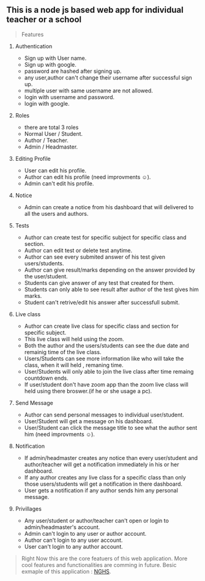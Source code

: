 ## This is a node js based web app for individual teacher or a school

> Features 

1. Authentication 
   - Sign up with User name.
   - Sign up with google.
   - password are hashed after signing up.
   - any user,author can't change their username after successful sign up.
   - multiple user with same username are not allowed.
   - login with username and password.
   - login with google.

2. Roles
   - there are total 3 roles
    - Normal User / Student.
    - Author / Teacher.
    - Admin / Headmaster.

3. Editing Profile
   - User can edit his profile.  
   - Author can edit his profile (need improvments :relaxed:).
   - Admin can't edit his profile.

4. Notice
   - Admin can create a notice from his dashboard that will delivered to all the users and authors.

5. Tests
   - Author can create test for specific subject for specific class and section.
   - Author can edit test or delete test anytime.
   - Author can see every submited answer of his test given users/students.
   - Author can give result/marks depending on the answer provided by the user/student.
   - Students can give answer of any test that created for them.
   - Students can only able to see result after author of the test gives him marks.
   - Student can't retrive/edit his answer after successfull submit.

6. Live class
   - Author can create live class for specific class and section for specific subject.
   - This live class will held using the zoom.
   - Both the author and the users/students can see the due date and remainig time of the live class.
   - Users/Students can see more information like who will take the class, when it will held , remaning time.
   - User/Students will only able to join the live class after time remaing countdown ends.
   - If user/student don't have zoom app than the zoom live class will held using there broswer.(if he or she usage a pc).

7. Send Message
   - Author can send personal messages to individual user/student.
   - User/Student will get a message on his dashboard.
   - User/Student can click the message title to see what the author sent him (need improvments :relaxed:).

7. Notification
   - If admin/headmaster creates any notice than every user/student and author/teacher will get a notification immediately in his or her dashboard.
   - If any author creates any live class for a specific class than only those users/students will get a notification in there dashboard.
   - User gets a notification if any author sends him any personal message.

8. Privillages
   - Any user/student or author/teacher can't open or login to  admin/headmaster's account.
   - Admin can't login to any user or author account.
   - Author can't login to any user account.
   - User can't login to any author account.


> Right Now this are the core featuers of this web application. More cool features and functionalities are comming in future. Besic exmaple of this application : [NGHS]().

